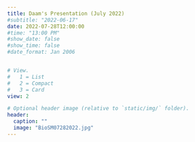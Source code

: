 ```yaml
---
title: Daam's Presentation (July 2022)
#subtitle: "2022-06-17"
date: 2022-07-28T12:00:00
#time: "13:00 PM"
#show_date: false
#show_time: false
#date_format: Jan 2006


# View.
#   1 = List
#   2 = Compact
#   3 = Card
view: 2

# Optional header image (relative to `static/img/` folder).
header:
  caption: ""
  image: "BioSM07282022.jpg"
---
```


